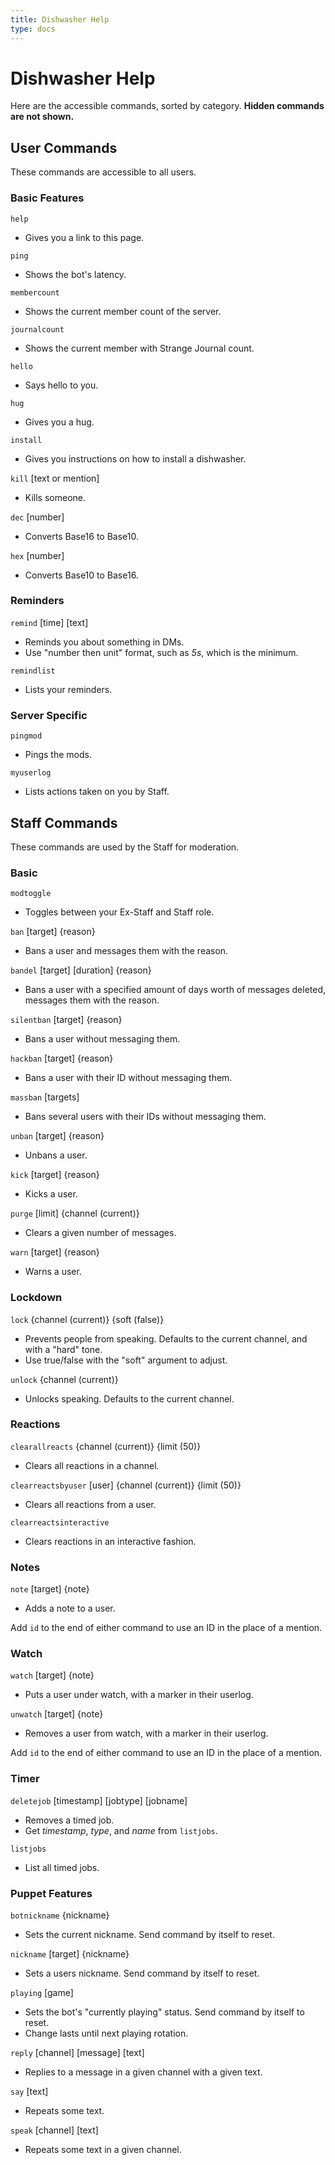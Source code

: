 ```yaml
---
title: Dishwasher Help
type: docs
---
```


# Dishwasher Help

Here are the accessible commands, sorted by category. **Hidden commands are not shown.**

## User Commands

These commands are accessible to all users.

### Basic Features

`help`
- Gives you a link to this page.

`ping`
- Shows the bot's latency.

`membercount`
- Shows the current member count of the server.

`journalcount`
- Shows the current member with Strange Journal count.

`hello`
- Says hello to you.

`hug`
- Gives you a hug.

`install`
- Gives you instructions on how to install a dishwasher.

`kill` [text or mention]
- Kills someone.

`dec` [number]
- Converts Base16 to Base10.

`hex` [number]
- Converts Base10 to Base16.

### Reminders

`remind` [time] [text]
- Reminds you about something in DMs.
- Use "number then unit" format, such as *5s*, which is the minimum.

`remindlist`
- Lists your reminders.

### Server Specific

`pingmod`
- Pings the mods.

`myuserlog`
- Lists actions taken on you by Staff.

## Staff Commands

These commands are used by the Staff for moderation.

### Basic

`modtoggle`
- Toggles between your Ex-Staff and Staff role.

`ban` [target] {reason}
- Bans a user and messages them with the reason.

`bandel` [target] [duration] {reason}
- Bans a user with a specified amount of days worth of messages deleted, messages them with the reason.

`silentban` [target] {reason}
- Bans a user without messaging them.

`hackban` [target] {reason}
- Bans a user with their ID without messaging them.

`massban` [targets]
- Bans several users with their IDs without messaging them.

`unban` [target] {reason}
- Unbans a user.

`kick` [target] {reason}
- Kicks a user.

<!-- `mute` [target] {reason}
- Mutes a user. Command is nonfunctional.

`unmute` [target]
- Unmutes a user. Command is nonfunctional. -->

<!-- `approve` [target] {role (journal)}
- Adds a role to a user, defaulting to Strange Journal.

`revoke` [target] {role (journal)}
- Removes a role from a user, defaulting to Strange Journal. -->

`purge` [limit] {channel (current)}
- Clears a given number of messages.

`warn` [target] {reason}
- Warns a user.

### Lockdown

`lock` {channel (current)} {soft (false)}
- Prevents people from speaking. Defaults to the current channel, and with a "hard" tone.
- Use true/false with the "soft" argument to adjust.

`unlock` {channel (current)}
- Unlocks speaking. Defaults to the current channel.

### Reactions

`clearallreacts` {channel (current)} {limit (50)}
- Clears all reactions in a channel.

`clearreactsbyuser` [user] {channel (current)} {limit (50)}
- Clears all reactions from a user.

`clearreactsinteractive`
- Clears reactions in an interactive fashion.

### Notes

`note` [target] {note}
- Adds a note to a user.

Add `id` to the end of either command to use an ID in the place of a mention.

### Watch

`watch` [target] {note}
- Puts a user under watch, with a marker in their userlog.

`unwatch` [target] {note}
- Removes a user from watch, with a marker in their userlog.

Add `id` to the end of either command to use an ID in the place of a mention.

### Timer

`deletejob` [timestamp] [jobtype] [jobname]
- Removes a timed job.
- Get *timestamp*, *type*, and *name* from `listjobs`.

`listjobs`
- List all timed jobs.

### Puppet Features

`botnickname` {nickname}
- Sets the current nickname. Send command by itself to reset.

`nickname` [target] {nickname}
- Sets a users nickname. Send command by itself to reset.

`playing` [game]
- Sets the bot's "currently playing" status. Send command by itself to reset.
- Change lasts until next playing rotation.

`reply` [channel] [message] [text]
- Replies to a message in a given channel with a given text.

`say` [text]
- Repeats some text.

`speak` [channel] [text]
- Repeats some text in a given channel.
